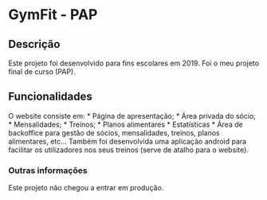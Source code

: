 # GymFit - PAP

## Descrição
Este projeto foi desenvolvido para fins escolares em 2019. Foi o meu projeto final de curso (PAP).

## Funcionalidades
O website consiste em:
    * Página de apresentação;
    * Área privada do sócio;
        * Mensalidades;
        * Treinos; 
        * Planos alimentares
        * Estatísticas
    * Área de backoffice para gestão de sócios, mensalidades, treinos, planos alimentares, etc...
Também foi desenvolvida uma aplicação android para facilitar os utilizadores nos seus treinos (serve de atalho para o website).

### Outras informações
Este projeto não chegou a entrar em produção.
